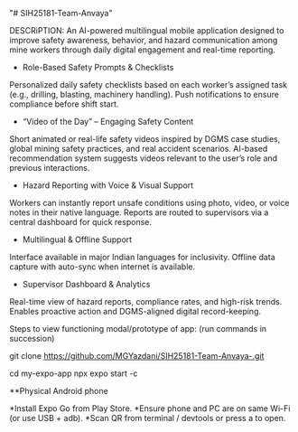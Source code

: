 "# SIH25181-Team-Anvaya"

DESCRiPTION:
An AI-powered multilingual mobile application designed to improve safety awareness, behavior, and hazard communication among mine workers through daily digital engagement and real-time reporting.

- Role-Based Safety Prompts & Checklists

Personalized daily safety checklists based on each worker’s assigned task (e.g., drilling, blasting, machinery handling).
Push notifications to ensure compliance before shift start.

- “Video of the Day” – Engaging Safety Content

Short animated or real-life safety videos inspired by DGMS case studies, global mining safety practices, and real accident scenarios.
AI-based recommendation system suggests videos relevant to the user’s role and previous interactions.

- Hazard Reporting with Voice & Visual Support

Workers can instantly report unsafe conditions using photo, video, or voice notes in their native language.
Reports are routed to supervisors via a central dashboard for quick response.

- Multilingual & Offline Support

Interface available in major Indian languages for inclusivity.
Offline data capture with auto-sync when internet is available.

- Supervisor Dashboard & Analytics

Real-time view of hazard reports, compliance rates, and high-risk trends.
Enables proactive action and DGMS-aligned digital record-keeping.

Steps to view functioning modal/prototype of app:
(run commands in succession)

git clone https://github.com/MGYazdani/SIH25181-Team-Anvaya-.git

cd my-expo-app
npx expo start -c

\*\*Physical Android phone

*Install Expo Go from Play Store.
*Ensure phone and PC are on same Wi-Fi (or use USB + adb).
\*Scan QR from terminal / devtools or press a to open.
